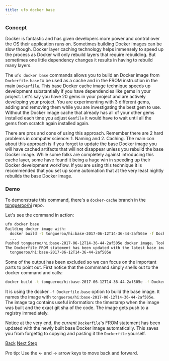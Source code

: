 ```yaml
---
title: ufo docker base
---
```


### Concept

Docker is fantastic and has given developers more power and control over the OS their application runs on.  Sometimes building Docker images can be slow though.  Docker layer caching technology helps immensely to speed up the process as Docker will only rebuild layers that require rebuilding. But sometimes one little dependency changes it results in having to rebuild many layers.

The `ufo docker base` commands allows you to build an Docker image from `Dockerfile.base` to be used as a cache and in the FROM instruction in the main `Dockerfile`.  This base Docker cache image technique speeds up development substantially if you have dependencies like gems in your project.  Let's say you have 20 gems in your project and are actively developing your project. You are experimenting with 3 different gems, adding and removing them while you are investigating the best gem to use.  Without the Docker image cache that already has all of your other gems installed each time you adjust `Gemfile` it would have to wait until all the gems from scratch again installed again.

There are pros and cons of using this approach.  Remember there are 2 hard problems in computer science: 1. Naming and 2. Caching.  The main con about this approach is if you forget to update the base Docker image you will have cached artifacts that will not disappear unless you rebuild the base Docker image.  While some folks are completely against introducing this cache layer, some have found it being a huge win in speeding up their Docker development workflow.  If you are using this technique it is recommended that you set up some automation that at the very least nightly rebuilds the base Docker image.

### Demo

To demonstrate this command, there's a `docker-cache` branch in the [tongueroo/hi](https://github.com/tongueroo/hi/tree/docker-cache) repo.

 Let's see the command in action:

```sh
ufo docker base
Building docker image with:
  docker build -t tongueroo/hi:base-2017-06-12T14-36-44-2af505e -f Dockerfile.base .
  ...
Pushed tongueroo/hi:base-2017-06-12T14-36-44-2af505e docker image. Took 28s.
The Dockerfile FROM statement has been updated with the latest base image:
  tongueroo/hi:base-2017-06-12T14-36-44-2af505e
```

Some of the output has been excluded so we can focus on the important parts to point out. First notice that the commmand simply shells out to the docker command and calls:

```sh
docker build -t tongueroo/hi:base-2017-06-12T14-36-44-2af505e -f Dockerfile.base .
```

It is using the docker `-f Dockerfile.base` option to build the base image.  It names the image with `tongueroo/hi:base-2017-06-12T14-36-44-2af505e`.  The image tag contains useful information: the timestamp when the image was built and the exact git sha of the code.  The image gets push to a registry immediately.

Notice at the very end, the *current* `Dockerfile`'s FROM statement has been updated with the newly built base Docker image automatically.  This saves you from forgettig to copying and pasting it the `Dockerfile` yourself.

<a id="prev" class="btn btn-basic" href="{% link _docs/ufo-docker-build.md %}">Back</a>
<a id="next" class="btn btn-primary" href="{% link _docs/ufo-docker-name.md %}">Next Step</a>
<p class="keyboard-tip">Pro tip: Use the <- and -> arrow keys to move back and forward.</p>

